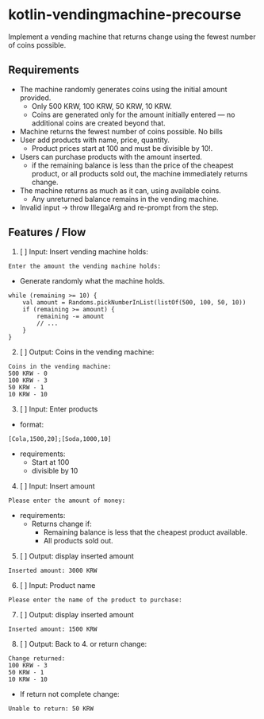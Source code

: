# kotlin-vendingmachine-precourse

Implement a vending machine that returns change using the fewest number of coins possible.

## Requirements

- The machine randomly generates coins using the initial amount provided.
  - Only 500 KRW, 100 KRW, 50 KRW, 10 KRW.
  - Coins are generated only for the amount initially entered — no additional coins are created beyond that.
- Machine returns the fewest number of coins possible. No bills
- User add products with name, price, quantity.
  - Product prices start at 100 and must be divisible by 10!.
- Users can purchase products with the amount inserted.
  - if the remaining balance is less than the price of the cheapest product, or all products sold out, the machine immediately returns change.
- The machine returns as much as it can, using available coins.
  - Any unreturned balance remains in the vending machine.
- Invalid input -> throw IllegalArg and re-prompt from the step.

## Features / Flow

1. [ ] Input: Insert vending machine holds:

```
Enter the amount the vending machine holds:
```

- Generate randomly what the machine holds.

```
while (remaining >= 10) {
    val amount = Randoms.pickNumberInList(listOf(500, 100, 50, 10))
    if (remaining >= amount) {
        remaining -= amount
        // ...
    }
}
```

2. [ ] Output: Coins in the vending machine:

```
Coins in the vending machine:
500 KRW - 0
100 KRW - 3
50 KRW - 1
10 KRW - 10
```

3. [ ] Input: Enter products

- format:

```
[Cola,1500,20];[Soda,1000,10]
```

- requirements:
  - Start at 100
  - divisible by 10

4. [ ] Input: Insert amount

```
Please enter the amount of money:
```

- requirements:
  - Returns change if:
    - Remaining balance is less that the cheapest product available.
    - All products sold out.

5. [ ] Output: display inserted amount

```
Inserted amount: 3000 KRW
```

6. [ ] Input: Product name

```
Please enter the name of the product to purchase:
```

7. [ ] Output: display inserted amount

```
Inserted amount: 1500 KRW
```

8. [ ] Output: Back to 4. or return change:

```
Change returned:
100 KRW - 3
50 KRW - 1
10 KRW - 10
```

- If return not complete change:

```
Unable to return: 50 KRW
```

